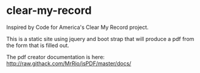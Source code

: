 # clear-my-record
Inspired by Code for America's Clear My Record project. 

This is a static site using jquery and boot strap that will produce a pdf from the form that is filled out.

The pdf creator documentation is here: http://raw.githack.com/MrRio/jsPDF/master/docs/
